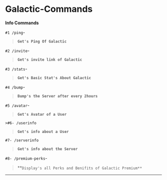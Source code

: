 # Galactic-Commands

__Info Commands__

`#1 /ping`-
> **```Get's Ping Of Galactic```**

`#2 /invite`-
> **```Get's invite link of Galactic```**

`#3 /stats`-
> **```Get's Basic Stat's About Galactic```**

`#4 /bump`-
> **```Bump's the Server after every 2hours```**

`#5 /avatar`-
> **```Get's Avatar of a User```**

`>#6- /userinfo`
> **```Get's info about a User```**

`#7- /serverinfo`
> **```Get's info about the Server```**

`#8- /premium-perks`-
> **```Display's all Perks and Benifits of Galactic Premium**```
_________________________________________________________________________________________________________________________________________________________________________
